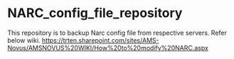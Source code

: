 # NARC_config_file_repository

This repository is to backup Narc config file from respective servers. Refer below wiki.
https://trten.sharepoint.com/sites/AMS-Novus/AMSNOVUS%20WIKI/How%20to%20modify%20NARC.aspx
